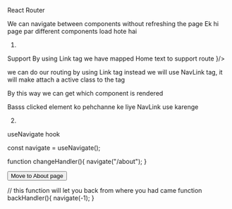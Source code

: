 React Router

We can navigate between components without refreshing the page
Ek hi page par different components load hote hai

1.
<Link to="/support">Support</Link>
By using Link tag we have mapped Home text to support route
<Route path="/support" element={<Support/>}/>

we can do our routing by using Link tag 
instead we will use NavLink tag, it will make attach a active class to the tag

By this way we can get which component is rendered

Basss clicked element ko pehchanne ke liye NavLink use karenge

2.
useNavigate hook

const navigate = useNavigate();

function changeHandler(){
  navigate("/about");
}

<button onClick={changeHandler}>Move to About page</button>

// this function will let you back from where you had came
function backHandler(){
    navigate(-1);
}
